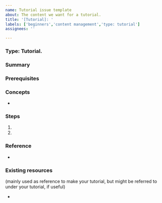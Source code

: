 ```yaml
---
name: Tutorial issue template
about: The content we want for a tutorial.
title: '[Tutorial]: '
labels: ['beginners','content management','type: tutorial']
assignees: ''

---
```


### Type: Tutorial. 

### Summary
<!-- Short decription of what the tutorial is about. -->

### Prerequisites
<!-- What is necessary to do first, before this tutorial. Especially other tutorials. -->

### Concepts
<!-- List the concepts that are shown in this tutorial -->
* 

### Steps
<!-- list all steps that are needed for this tutorial -->
1. 
2. 

### Reference
<!-- Is there some reference of this tutorial in coherence with others? -->
* 

### Existing resources
(mainly used as reference to make your tutorial, but might be referred to under your tutorial, if useful)
<!-- List existing articles and/or videos about this subject -->
* 
